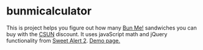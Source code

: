 # bunmicalculator
This is project helps you figure out how many [Bun Me!](http://www.yelp.com/biz/bun-me-northridge) sandwiches you can buy with the [CSUN](http://www.csun.edu) discount. It uses javaScript math and jQuery functionality from [Sweet Alert 2](https://limonte.github.io/sweetalert2/). 
[Demo page.](http://www.csun.edu/~gmm65408/bunmi)
